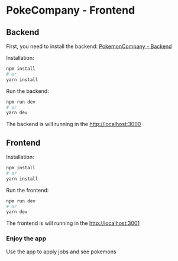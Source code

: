 # PokeCompany - Frontend

## Backend

First, you need to install the backend:
[PokemonCompany - Backend](https://github.com/Oscar-Espana/PokeCompany-Backend)

Installation:

```bash
npm install
# or
yarn install
```

Run the backend:

```bash
npm run dev
# or
yarn dev
```

The backend is will running in the [http://localhost:3000](http://localhost:3000)

## Frontend

Installation:

```bash
npm install
# or
yarn install
```

Run the frontend:

```bash
npm run dev
# or
yarn dev
```

The frontend is will running in the [http://localhost:3001](http://localhost:3001)

### Enjoy the app

Use the app to apply jobs and see pokemons
